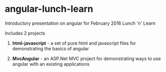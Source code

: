 # angular-lunch-learn
Introductory presentation on angular for February 2016 Lunch 'n' Learn

Includes 2 projects

1. **html-javascript** - a set of pure html and javascript files for demonstrating the basics of angular

2. **MvcAngular** - an ASP.Net MVC project for demonstrating ways to use angular with an existing applications
